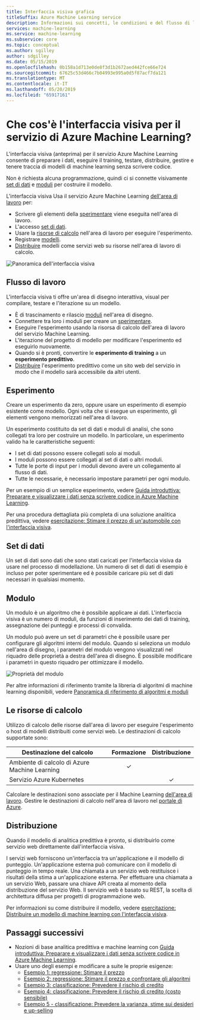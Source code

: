 ```yaml
---
title: Interfaccia visiva grafica
titleSuffix: Azure Machine Learning service
description: Informazioni sui concetti, le condizioni e del flusso di lavoro che costituiscono l'interfaccia visiva (anteprima) per il servizio di Azure Machine Learning.
services: machine-learning
ms.service: machine-learning
ms.subservice: core
ms.topic: conceptual
ms.author: sgilley
author: sdgilley
ms.date: 05/15/2019
ms.openlocfilehash: 0b158a1d713e0de8f3d1b2672aed442fce66e724
ms.sourcegitcommit: 67625c53d466c7b04993e995a0d5f87acf7da121
ms.translationtype: MT
ms.contentlocale: it-IT
ms.lasthandoff: 05/20/2019
ms.locfileid: "65917161"
---
```

# <a name="what-is-the-visual-interface-for-azure-machine-learning-service"></a>Che cos'è l'interfaccia visiva per il servizio di Azure Machine Learning? 

L'interfaccia visiva (anteprima) per il servizio Azure Machine Learning consente di preparare i dati, eseguire il training, testare, distribuire, gestire e tenere traccia di modelli di machine learning senza scrivere codice.

Non è richiesta alcuna programmazione, quindi ci si connette visivamente [set di dati](#dataset) e [moduli](#module) per costruire il modello.

L'interfaccia visiva Usa il servizio Azure Machine Learning [dell'area di lavoro](concept-workspace.md) per:

+ Scrivere gli elementi della [sperimentare](#experiment) viene eseguita nell'area di lavoro.
+ L'accesso [set di dati](#dataset).
+ Usare la [risorse di calcolo](#compute) nell'area di lavoro per eseguire l'esperimento. 
+ Registrare [modelli](concept-azure-machine-learning-architecture.md#model).
+ [Distribuire](#deployment) modelli come servizi web su risorse nell'area di lavoro di calcolo.

![Panoramica dell'interfaccia visiva](media/ui-concept-visual-interface/overview.png)

## <a name="workflow"></a>Flusso di lavoro

L'interfaccia visiva ti offre un'area di disegno interattiva, visual per compilare, testare e l'iterazione su un modello. 

+ È di trascinamento e rilascio [moduli](#module) nell'area di disegno.
+ Connettere tra loro i moduli per creare un [sperimentare](#experiment).
+ Eseguire l'esperimento usando la risorsa di calcolo dell'area di lavoro del servizio Machine Learning.
+ L'iterazione del progetto di modello per modificare l'esperimento ed eseguirlo nuovamente.
+ Quando si è pronti, convertire le **esperimento di training** a un **esperimento predittivo**.
+ [Distribuire](#deployment) l'esperimento predittivo come un sito web del servizio in modo che il modello sarà accessibile da altri utenti.

## <a name="experiment"></a>Esperimento

Creare un esperimento da zero, oppure usare un esperimento di esempio esistente come modello.  Ogni volta che si esegue un esperimento, gli elementi vengono memorizzati nell'area di lavoro.

Un esperimento costituito da set di dati e moduli di analisi, che sono collegati tra loro per costruire un modello. In particolare, un esperimento valido ha le caratteristiche seguenti:

* I set di dati possono essere collegati solo ai moduli.
* I moduli possono essere collegati al set di dati o altri moduli.
* Tutte le porte di input per i moduli devono avere un collegamento al flusso di dati.
* Tutte le necessarie, è necessario impostare parametri per ogni modulo.

Per un esempio di un semplice esperimento, vedere [Guida introduttiva: Preparare e visualizzare i dati senza scrivere codice in Azure Machine Learning](ui-quickstart-run-experiment.md).

Per una procedura dettagliata più completa di una soluzione analitica predittiva, vedere [esercitazione: Stimare il prezzo di un'automobile con l'interfaccia visiva](ui-tutorial-automobile-price-train-score.md).

## <a name="dataset"></a>Set di dati

Un set di dati sono dati che sono stati caricati per l'interfaccia visiva da usare nel processo di modellazione. Un numero di set di dati di esempio è incluso per poter sperimentare ed è possibile caricare più set di dati necessari in qualsiasi momento.

## <a name="module"></a>Modulo

Un modulo è un algoritmo che è possibile applicare ai dati. L'interfaccia visiva è un numero di moduli, da funzioni di inserimento dei dati di training, assegnazione dei punteggi e processi di convalida.

Un modulo può avere un set di parametri che è possibile usare per configurare gli algoritmi interni del modulo. Quando si seleziona un modulo nell'area di disegno, i parametri del modulo vengono visualizzati nel riquadro delle proprietà a destra dell'area di disegno. È possibile modificare i parametri in questo riquadro per ottimizzare il modello.

![Proprietà del modulo](media/ui-concept-visual-interface/properties.png)

Per altre informazioni di riferimento tramite la libreria di algoritmi di machine learning disponibili, vedere [Panoramica di riferimento di algoritmi e moduli](../algorithm-module-reference/module-reference.md)

## <a name="compute"></a> Le risorse di calcolo

Utilizzo di calcolo delle risorse dall'area di lavoro per eseguire l'esperimento o host di modelli distribuiti come servizi web. Le destinazioni di calcolo supportate sono:


| Destinazione del calcolo | Formazione | Distribuzione |
| ---- |:----:|:----:|
| Ambiente di calcolo di Azure Machine Learning | ✓ | |
| Servizio Azure Kubernetes | | ✓ |

Calcolare le destinazioni sono associate per il Machine Learning [dell'area di lavoro](concept-workspace.md). Gestire le destinazioni di calcolo nell'area di lavoro nel [portale di Azure](https://portal.azure.com).

## <a name="deployment"></a>Distribuzione

Quando il modello di analitica predittiva è pronto, si distribuirlo come servizio web direttamente dall'interfaccia visiva.

I servizi web forniscono un'interfaccia tra un'applicazione e il modello di punteggio. Un'applicazione esterna può comunicare con il modello di punteggio in tempo reale. Una chiamata a un servizio web restituisce i risultati della stima a un'applicazione esterna. Per effettuare una chiamata a un servizio Web, passare una chiave API creata al momento della distribuzione del servizio Web. Il servizio web è basato su REST, la scelta di architettura diffusa per progetti di programmazione web.

Per informazioni su come distribuire il modello, vedere [esercitazione: Distribuire un modello di machine learning con l'interfaccia visiva](ui-tutorial-automobile-price-deploy.md).

## <a name="next-steps"></a>Passaggi successivi

* Nozioni di base analitica predittiva e machine learning con [Guida introduttiva: Preparare e visualizzare i dati senza scrivere codice in Azure Machine Learning](ui-quickstart-run-experiment.md).
* Usare uno degli esempi e modificare a suite le proprie esigenze:
    * [Esempio 1: regressione: Stimare il prezzo](ui-sample-regression-predict-automobile-price-basic.md)
    * [Esempio 2: regressione: Stimare il prezzo e confrontare gli algoritmi](ui-sample-regression-predict-automobile-price-compare-algorithms.md)
    * [Esempio 3: classificazione: Prevedere il rischio di credito](ui-sample-classification-predict-credit-risk-basic.md)
    * [Esempio 4: classificazione: Prevedere il rischio di credito (costo sensibile)](ui-sample-classification-predict-credit-risk-cost-sensitive.md)
    * [Esempio 5 - classificazione: Prevedere la varianza, stime sui desideri e up-selling](ui-sample-classification-predict-churn.md)

